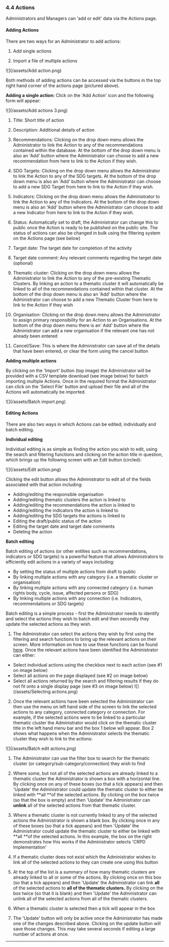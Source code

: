 ### 4.4 Actions

Administrators and Managers can 'add or edit' data via the Actions page.

#### Adding Actions

There are two ways for an Administrator to add actions:

1. Add single actions

2. Import a file of multiple actions

![](/assets/Add action.png)

Both methods of adding actions can be accessed via the buttons in the top right hand corner of the actions page \(pictured above\).

**Adding a single action:** Click on the 'Add Action' icon and the following form will appear:

![](/assets/Add actions 3.png)

1. Title: Short title of action

2. Description: Additional details of action

3. Recommendations: Clicking on the drop down menu allows the Administrator to link the Action to any of the recommendations contained within the database. At the bottom of the drop down menu is also an 'Add' button where the Administrator can choose to add a new recommendation from here to link to the Action if they wish.

4. SDG Targets: Clicking on the drop down menu allows the Administrator to link the Action to any of the SDG targets. At the bottom of the drop down menu is also an 'Add' button where the Administrator can choose to add a new SDG Target from here to link to the Action if they wish.

5. Indicators: Clicking on the drop down menu allows the Administrator to link the Action to any of the Indicators. At the bottom of the drop down menu is also an 'Add' button where the Administrator can choose to add a new Indicator from here to link to the Action if they wish.

6. Status: Automatically set to draft, the Administrator can change this to public once the Action is ready to be published on the public site. The status of actions can also be changed in bulk using the filtering system on the Actions page \(see below\)

7. Target date: The target date for completion of the activity

8. Target date comment: Any relevant comments regarding the target date \(optional\)

9. Thematic cluster: Clicking on the drop down menu allows the Administrator to link the Action to any of the pre-existing Thematic Clusters. By linking an action to a thematic cluster it will automatically be linked to all of the recommendations contained within that cluster. At the bottom of the drop down menu is also an 'Add' button where the Administrator can choose to add a new Thematic Cluster from here to link to the Action if they wish

10. Organisation: Clicking on the drop down menu allows the Administrator to assign primary responsibility for an Action to an Organisations. At the bottom of the drop down menu there is an' Add' button where the Administrator can add a new organisation if the relevant one has not already been entered

11. Cancel/Save: This is where the Administrator can save all of the details that have been entered, or clear the form using the cancel button

**Adding multiple actions**

By clicking on the 'Import' button \(top image\) the Administrator will be provided with a CSV template download \(see image below\) for batch importing multiple Actions. Once in the required format the Administrator can click on the 'Select File' button and upload their file and all of the Actions will automatically be imported. 

![](/assets/Batch import.png)

#### Editing Actions

There are also two ways in which Actions can be edited; individually and batch editing.

**Individual editing**

Individual editing is as simple as finding the action you wish to edit, using the search and filtering functions and clicking on the action title in question, which brings up the following screen with an Edit button \(circled\):

![](/assets/Edit action.png)

Clicking the edit button allows the Administrator to edit all of the fields associated with that action including:

* Adding/editing the responsible organisation
* Adding/editing thematic clusters the action is linked to
* Adding/editing the recommendations the action is linked to
* Adding/editing the indicators the action is linked to
* Adding/editing the SDG targets the actions is linked to
* Editing the draft/public status of the action
* Editing the target date and target date comments
* Deleting the action

**Batch editing**

Batch editing of actions \(or other entities such as recommendations, indicators or SDG targets\) is a powerful feature that allows Administrators to efficiently edit actions in a variety of ways including:

* By setting the status of multiple actions from draft to public
* By linking multiple actions with any category \(i.e. a thematic cluster or organisation\)
* By linking multiple actions with any connected category \(i.e. human rights body, cycle, issue, affected persons or SDG\)
* By linking multiple actions with any connection \(i.e. Indicators, recommendations or SDG targets\)

Batch editing is a simple process - first the Administrator needs to identify and select the actions they wish to batch edit and then secondly they update the selected actions as they wish.

1. The Administrator can select the actions they wish by first using the filtering and search functions to bring up the relevant actions on their screen. More information on how to use these functions can be found [here](/visitors/actions.md). Once the relevant actions have been identified the Administrator can either:

  * Select individual actions using the checkbox next to each action \(see \#1 on image below\)
  * Select all actions on the page displayed \(see \#2 on image below\)
  * Select all actions returned by the search and filtering results if they do not fit onto a single display page \(see \#3 on image below\)
![](/assets/Selecting actions.png)

2. Once the relevant actions have been selected the Administrator can then use the menu on left hand side of the screen to link the selected actions to any category, connected category or connection. For example, if the selected actions were to be linked to a particular thematic cluster the Administrator would click on the thematic cluster title in the left hand menu bar and the box 1 below will appear. Box 2 shows what happens when the Administrator selects the thematic cluster they wish to link to the actions:

![](/assets/Batch edit actions.png)

1. The Administrator can use the filter box to search for the thematic cluster \(or category/sub-category/connection\) they wish to find

2. Where some, but not all of the selected actions are already linked to a thematic cluster the Administrator is shown a box with a horizontal line. By clicking once on any of these boxes \(so that a tick appears\) and then 'Update' the Administrator could update the thematic cluster to either be linked with **all **of the selected actions. By clicking on the box twice \(so that the box is empty\) and then 'Update' the Administrator can **unlink** all of the selected actions from that thematic cluster.

3. Where a thematic cluster is not currently linked to any of the selected actions the Administrator is shown a blank box. By clicking once in any of these boxes \(so that a tick appears\) and then 'Update' the Administrator could update the thematic cluster to either be linked with **all **of the selected actions. In this example, the box on the right demonstrates how this works if the Administrator selects 'CRPD Implementation'

4. If a thematic cluster does not exist which the Administrator wishes to link all of the selected actions to they can create one using this button

5. At the top of the list is a summary of how many thematic clusters are already linked to all or some of the actions. By clicking once on this box \(so that a tick appears\) and then 'Update' the Administrator can link **all** of the selected actions to **all **of the thematic clusters**.** By clicking on the box twice \(so that it is blank\) and then 'Update' the Administrator can unlink all of the selected actions from all of the thematic clusters.

6. When a thematic cluster is selected then a tick will appear in the box

7. The 'Update' button will only be active once the Administrator has made one of the changes described above. Clicking on the update button will save those changes. This may take several seconds if editing a large number of actions at once.

---



